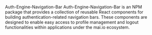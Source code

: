 Auth-Engine-Navigation-Bar
Auth-Engine-Navigation-Bar is an NPM package that 
provides a collection of reusable React components for building 
authentication-related navigation bars. 
These components are designed to enable easy access to profile management and logout 
functionalities within applications under the mai.io ecosystem.
